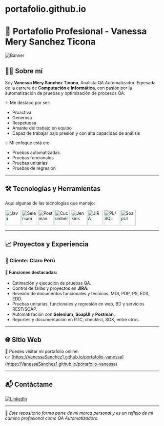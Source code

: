 # portafolio.github.io
# 💼 Portafolio Profesional - Vanessa Mery Sanchez Ticona

![Banner](img/banner-vanessa.png)

## 👩‍💻 Sobre mí

Soy **Vanessa Mery Sanchez Ticona**, Analista QA Automatizador. Egresada de la carrera de **Computación e Informática**, con pasión por la automatización de pruebas y optimización de procesos QA.

✨ Me destaco por ser:
- Proactiva
- Generosa
- Respetuosa
- Amante del trabajo en equipo
- Capaz de trabajar bajo presión y con alta capacidad de análisis

💡 Mi enfoque está en:
- Pruebas automatizadas
- Pruebas funcionales
- Pruebas unitarias
- Pruebas de regresión

---

## 🛠️ Tecnologías y Herramientas

Aquí algunas de las tecnologías que manejo:

<p align="left">
  <img src="img/java.svg" alt="Java" width="50" />
  <img src="img/selenium.svg" alt="Selenium" width="50" />
  <img src="img/postman.svg" alt="Postman" width="50" />
  <img src="img/cucumber.svg" alt="Cucumber" width="50" />
  <img src="img/jenkins.svg" alt="Jenkins" width="50" />
  <img src="img/jira.svg" alt="JIRA" width="50" />
  <img src="img/sql.svg" alt="PL/SQL" width="50" />
  <img src="img/soapui.svg" alt="SoapUI" width="50" />
</p>

---

## 📈 Proyectos y Experiencia

### 🏢 Cliente: Claro Perú

#### 🔹 Funciones destacadas:
- Estimación y ejecución de pruebas QA.
- Control de fallas y proyectos en **JIRA**.
- Revisión de documentos funcionales y técnicos: MDI, PDP, PS, EDS, EDD.
- Pruebas unitarias, funcionales y regresión en web, BD y servicios REST/SOAP.
- Automatización con **Selenium**, **SoapUI** y **Postman**.
- Reportes y documentación en RTC, checklist, SOX, entre otros.

---

## 🌐 Sitio Web

🔗 Puedes visitar mi portafolio online:  
👉 [https://VanessaSanchez1.github.io/portafolio-vanessa](https://VanessaSanchez1.github.io/portafolio-vanessa)

---

## 📬 Contáctame

[![LinkedIn](https://img.shields.io/badge/LinkedIn-VanessaMery-blue?logo=linkedin)](https://www.linkedin.com/in/vanessa-mery-sanchez-ticona)

---

📌 _Este repositorio forma parte de mi marca personal y es un reflejo de mi camino profesional como QA Automatizadora._
